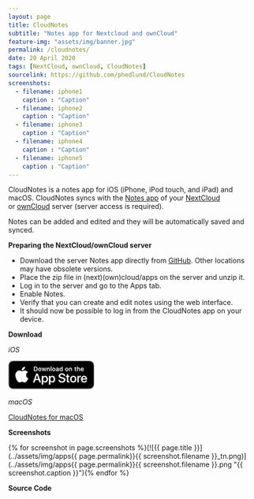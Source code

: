 ```yaml
---
layout: page
title: CloudNotes
subtitle: "Notes app for Nextcloud and ownCloud"
feature-img: "assets/img/banner.jpg"
permalink: /cloudnotes/
date: 20 April 2020
tags: [NextCloud, ownCloud, CloudNotes]
sourcelink: https://github.com/phedlund/CloudNotes
screenshots:
  - filename: iphone1
    caption : "Caption"
  - filename: iphone2
    caption : "Caption"
  - filename: iphone3
    caption : "Caption"
  - filename: iphone4
    caption : "Caption"
  - filename: iphone5
    caption : "Caption"
---
```


CloudNotes is a notes app for iOS (iPhone, iPod touch, and iPad) and macOS. CloudNotes syncs with the <a title="NextCloud Notes" href="https://github.com/nextcloud/notes/releases">Notes app</a> of your <a href="https://nextcloud.com">NextCloud</a> or <a href="http://owncloud.org">ownCloud</a> server (server access is required).

Notes can be added and edited and they will be automatically saved and synced.

**Preparing the NextCloud/ownCloud server**

- Download the server Notes app directly from [GitHub](https://github.com/nextcloud/notes/releases "NextCloud Notes"). Other locations may have obsolete versions.
- Place the zip file in (next)(own)cloud/apps on the server and unzip it.
- Log in to the server and go to the Apps tab.
- Enable Notes.
- Verify that you can create and edit notes using the web interface.
- It should now be possible to log in from the CloudNotes app on your device.

**Download**

_iOS_

[![App Store](../assets/img/App_Store_Badge.png)](https://itunes.apple.com/us/app/cloudnotes-owncloud-notes/id813973264?ls=1&mt=8)

_macOS_

[CloudNotes for macOS](https://github.com/phedlund/CloudNotes/releases/download/v1.0.1_mac/CloudNotes-1.0.1.dmg)

**Screenshots**

{% for screenshot in page.screenshots %}[![{{ page.title }}](../assets/img/apps{{ page.permalink}}{{ screenshot.filename }}_tn.png)](../assets/img/apps{{ page.permalink}}{{ screenshot.filename }}.png "{{ screenshot.caption }}"){% endfor %}

**Source Code**

<a href="{{ page.sourcelink }}" title="Fork on GitHub">
  <span class="fa-stack fa-lg">
    <i class="fa fa-circle fa-stack-2x"></i>
    <i class="fa fa-github fa-stack-1x fa-inverse"></i>
  </span>
</a>
